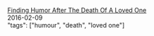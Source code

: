 [Finding Humor After The Death Of A Loved One](https://thoughtcatalog.com/kelly-bishop/2016/02/finding-humor-after-the-death-of-a-loved-one/)<br />
2016-02-09<br />
"tags": ["humour", "death", "loved one"]<br />

